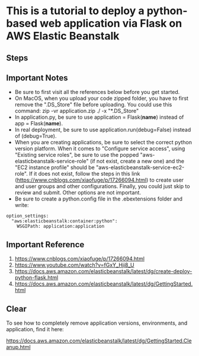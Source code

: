 # This is a tutorial to deploy a python-based web application via Flask on AWS Elastic Beanstalk

## Steps






## Important Notes
- Be sure to first visit all the references below before you get started.
- On MacOS, when you upload your code zipped folder, you have to first remove the ".DS_Store" file before uploading. You could use this command: zip -vr application.zip ./ -x "*.DS_Store"
- In application.py, be sure to use application = Flask(__name__) instead of app = Flask(__name__).
- In real deployment, be sure to use application.run(debug=False) instead of (debug=True).
- When you are creating applications, be sure to select the correct python version platform. When it comes to "Configure service access", using "Existing service roles", be sure to use the popped "aws-elasticbeanstalk-service-role" (if not exist, create a new one) and the "EC2 instance profile" should be "aws-elasticbeanstalk-service-ec2-role". If it does not exist, follow the steps in this link (https://www.cnblogs.com/xiaofuge/p/17266094.html) to create user and user groups and other configurations. Finally, you could just skip to review and submit. Other options are not important. 
- Be sure to create a python.config file in the .ebextensions folder and write:
```
option_settings:
  "aws:elasticbeanstalk:container:python":
    WSGIPath: application:application
```



## Important Reference

1. https://www.cnblogs.com/xiaofuge/p/17266094.html
2. https://www.youtube.com/watch?v=fGxY_Hji8_U
3. https://docs.aws.amazon.com/elasticbeanstalk/latest/dg/create-deploy-python-flask.html
4. https://docs.aws.amazon.com/elasticbeanstalk/latest/dg/GettingStarted.html

## Clear
To see how to completely remove application versions, environments, and application, find it here:

https://docs.aws.amazon.com/elasticbeanstalk/latest/dg/GettingStarted.Cleanup.html
